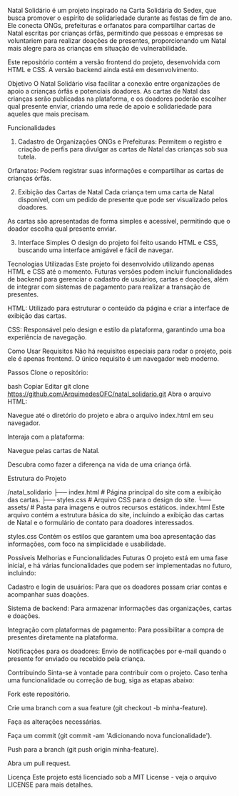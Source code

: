 Natal Solidário é um projeto inspirado na Carta Solidária do Sedex, que busca promover o espírito de solidariedade durante as festas de fim de ano. Ele conecta ONGs, prefeituras e orfanatos para compartilhar cartas de Natal escritas por crianças órfãs, permitindo que pessoas e empresas se voluntariem para realizar doações de presentes, proporcionando um Natal mais alegre para as crianças em situação de vulnerabilidade.

Este repositório contém a versão frontend do projeto, desenvolvida com HTML e CSS. A versão backend ainda está em desenvolvimento.

Objetivo
O Natal Solidário visa facilitar a conexão entre organizações de apoio a crianças órfãs e potenciais doadores. As cartas de Natal das crianças serão publicadas na plataforma, e os doadores poderão escolher qual presente enviar, criando uma rede de apoio e solidariedade para aqueles que mais precisam.

Funcionalidades
1. Cadastro de Organizações
ONGs e Prefeituras: Permitem o registro e criação de perfis para divulgar as cartas de Natal das crianças sob sua tutela.

Orfanatos: Podem registrar suas informações e compartilhar as cartas de crianças órfãs.

2. Exibição das Cartas de Natal
Cada criança tem uma carta de Natal disponível, com um pedido de presente que pode ser visualizado pelos doadores.

As cartas são apresentadas de forma simples e acessível, permitindo que o doador escolha qual presente enviar.

3. Interface Simples
O design do projeto foi feito usando HTML e CSS, buscando uma interface amigável e fácil de navegar.

Tecnologias Utilizadas
Este projeto foi desenvolvido utilizando apenas HTML e CSS até o momento. Futuras versões podem incluir funcionalidades de backend para gerenciar o cadastro de usuários, cartas e doações, além de integrar com sistemas de pagamento para realizar a transação de presentes.

HTML: Utilizado para estruturar o conteúdo da página e criar a interface de exibição das cartas.

CSS: Responsável pelo design e estilo da plataforma, garantindo uma boa experiência de navegação.

Como Usar
Requisitos
Não há requisitos especiais para rodar o projeto, pois ele é apenas frontend. O único requisito é um navegador web moderno.

Passos
Clone o repositório:

bash
Copiar
Editar
git clone https://github.com/ArquimedesOFC/natal_solidario.git
Abra o arquivo HTML:

Navegue até o diretório do projeto e abra o arquivo index.html em seu navegador.

Interaja com a plataforma:

Navegue pelas cartas de Natal.

Descubra como fazer a diferença na vida de uma criança órfã.

Estrutura do Projeto

/natal_solidario
├── index.html        # Página principal do site com a exibição das cartas.
├── styles.css        # Arquivo CSS para o design do site.
└── assets/            # Pasta para imagens e outros recursos estáticos.
index.html
Este arquivo contém a estrutura básica do site, incluindo a exibição das cartas de Natal e o formulário de contato para doadores interessados.

styles.css
Contém os estilos que garantem uma boa apresentação das informações, com foco na simplicidade e usabilidade.

Possíveis Melhorias e Funcionalidades Futuras
O projeto está em uma fase inicial, e há várias funcionalidades que podem ser implementadas no futuro, incluindo:

Cadastro e login de usuários: Para que os doadores possam criar contas e acompanhar suas doações.

Sistema de backend: Para armazenar informações das organizações, cartas e doações.

Integração com plataformas de pagamento: Para possibilitar a compra de presentes diretamente na plataforma.

Notificações para os doadores: Envio de notificações por e-mail quando o presente for enviado ou recebido pela criança.

Contribuindo
Sinta-se à vontade para contribuir com o projeto. Caso tenha uma funcionalidade ou correção de bug, siga as etapas abaixo:

Fork este repositório.

Crie uma branch com a sua feature (git checkout -b minha-feature).

Faça as alterações necessárias.

Faça um commit (git commit -am 'Adicionando nova funcionalidade').

Push para a branch (git push origin minha-feature).

Abra um pull request.

Licença
Este projeto está licenciado sob a MIT License - veja o arquivo LICENSE para mais detalhes.

